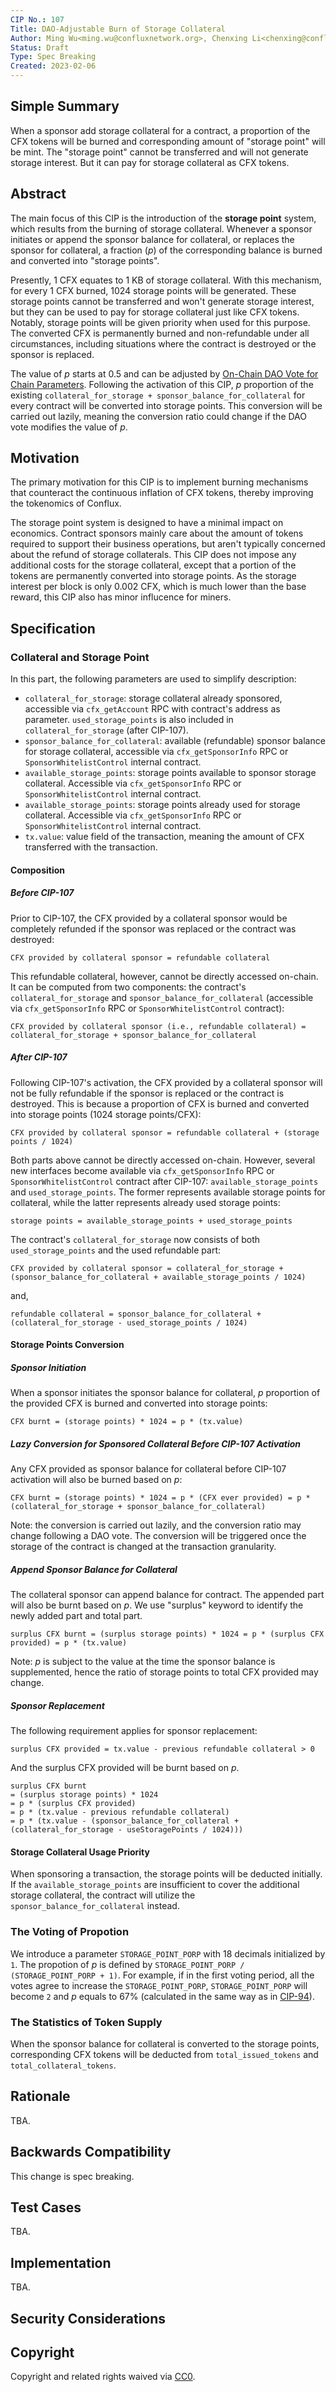 ```yaml
---
CIP No.: 107
Title: DAO-Adjustable Burn of Storage Collateral
Author: Ming Wu<ming.wu@confluxnetwork.org>, Chenxing Li<chenxing@confluxnetwork.org>
Status: Draft
Type: Spec Breaking
Created: 2023-02-06
---
```


## Simple Summary

When a sponsor add storage collateral for a contract, a proportion of the CFX tokens will be burned and corresponding amount of "storage point" will be mint. The "storage point" cannot be transferred and will not generate storage interest. But it can pay for storage collateral as CFX tokens.

## Abstract

The main focus of this CIP is the introduction of the **storage point** system, which results from the burning of storage collateral. Whenever a sponsor initiates or append the sponsor balance for collateral, or replaces the sponsor for collateral, a fraction (*p*) of the corresponding balance is burned and converted into "storage points".

Presently, 1 CFX equates to 1 KB of storage collateral. With this mechanism, for every 1 CFX burned, 1024 storage points will be generated. These storage points cannot be transferred and won't generate storage interest, but they can be used to pay for storage collateral just like CFX tokens. Notably, storage points will be given priority when used for this purpose. The converted CFX is permanently burned and non-refundable under all circumstances, including situations where the contract is destroyed or the sponsor is replaced.

The value of *p* starts at 0.5 and can be adjusted by [On-Chain DAO Vote for Chain Parameters](./cip-94#specification). Following the activation of this CIP, *p* proportion of the existing `collateral_for_storage + sponsor_balance_for_collateral` for every contract will be converted into storage points. This conversion will be carried out lazily, meaning the conversion ratio could change if the DAO vote modifies the value of *p*.

## Motivation

The primary motivation for this CIP is to implement burning mechanisms that counteract the continuous inflation of CFX tokens, thereby improving the tokenomics of Conflux.

The storage point system is designed to have a minimal impact on economics. Contract sponsors mainly care about the amount of tokens required to support their business operations, but aren't typically concerned about the refund of storage collaterals. This CIP does not impose any additional costs for the storage collateral, except that a portion of the tokens are permanently converted into storage points. As the storage interest per block is only 0.002 CFX, which is much lower than the base reward, this CIP also has minor influcence for miners.

## Specification

### Collateral and Storage Point

In this part, the following parameters are used to simplify description:

* `collateral_for_storage`: storage collateral already sponsored, accessible via `cfx_getAccount` RPC with contract's address as parameter. `used_storage_points` is also included in `collateral_for_storage` (after CIP-107).
* `sponsor_balance_for_collateral`: available (refundable) sponsor balance for storage collateral, accessible via `cfx_getSponsorInfo` RPC or `SponsorWhitelistControl` internal contract.
* `available_storage_points`: storage points available to sponsor storage collateral. Accessible via `cfx_getSponsorInfo` RPC or `SponsorWhitelistControl` internal contract.
* `available_storage_points`: storage points already used for storage collateral. Accessible via `cfx_getSponsorInfo` RPC or `SponsorWhitelistControl` internal contract.
* `tx.value`: value field of the transaction, meaning the amount of CFX transferred with the transaction.

#### Composition

##### Before CIP-107

Prior to CIP-107, the CFX provided by a collateral sponsor would be completely refunded if the sponsor was replaced or the contract was destroyed:

`CFX provided by collateral sponsor = refundable collateral`

This refundable collateral, however, cannot be directly accessed on-chain. It can be computed from two components: the contract's `collateral_for_storage` and `sponsor_balance_for_collateral` (accessible via `cfx_getSponsorInfo` RPC or `SponsorWhitelistControl` contract):

`CFX provided by collateral sponsor (i.e., refundable collateral) = collateral_for_storage + sponsor_balance_for_collateral`

##### After CIP-107

Following CIP-107's activation, the CFX provided by a collateral sponsor will not be fully refundable if the sponsor is replaced or the contract is destroyed. This is because a proportion of CFX is burned and converted into storage points (1024 storage points/CFX):

`CFX provided by collateral sponsor = refundable collateral + (storage points / 1024)`

Both parts above cannot be directly accessed on-chain. However, several new interfaces become available via `cfx_getSponsorInfo` RPC or `SponsorWhitelistControl` contract after CIP-107: `available_storage_points` and `used_storage_points`. The former represents available storage points for collateral, while the latter represents already used storage points:

`storage points = available_storage_points + used_storage_points`

The contract's `collateral_for_storage` now consists of both `used_storage_points` and the used refundable part:

`CFX provided by collateral sponsor = collateral_for_storage + (sponsor_balance_for_collateral + available_storage_points / 1024)`

and,

`refundable collateral = sponsor_balance_for_collateral + (collateral_for_storage - used_storage_points / 1024)`

#### Storage Points Conversion

##### Sponsor Initiation

When a sponsor initiates the sponsor balance for collateral, *p* proportion of the provided CFX is burned and converted into storage points:

`CFX burnt = (storage points) * 1024 = p * (tx.value)`

##### Lazy Conversion for Sponsored Collateral Before CIP-107 Activation

Any CFX provided as sponsor balance for collateral before CIP-107 activation will also be burned based on *p*:

`CFX burnt = (storage points) * 1024 = p * (CFX ever provided) = p * (collateral_for_storage + sponsor_balance_for_collateral)`

Note: the conversion is carried out lazily, and the conversion ratio may change following a DAO vote. The conversion will be triggered once the storage of the contract is changed at the transaction granularity.

##### Append Sponsor Balance for Collateral

The collateral sponsor can append balance for contract. The appended part will also be burnt based on *p*. We use "surplus" keyword to identify the newly added part and total part.

`surplus CFX burnt = (surplus storage points) * 1024 = p * (surplus CFX provided) = p * (tx.value)`

Note: *p* is subject to the value at the time the sponsor balance is supplemented, hence the ratio of storage points to total CFX provided may change.

##### Sponsor Replacement

The following requirement applies for sponsor replacement:

`surplus CFX provided = tx.value - previous refundable collateral > 0`

And the surplus CFX provided will be burnt based on *p*.

```
surplus CFX burnt
= (surplus storage points) * 1024
= p * (surplus CFX provided)
= p * (tx.value - previous refundable collateral)
= p * (tx.value - (sponsor_balance_for_collateral + (collateral_for_storage - useStoragePoints / 1024)))
```

#### Storage Collateral Usage Priority

When sponsoring a transaction, the storage points will be deducted initially. If the `available_storage_points` are insufficient to cover the additional storage collateral, the contract will utilize the `sponsor_balance_for_collateral` instead.

### The Voting of Propotion

We introduce a parameter `STORAGE_POINT_PORP` with 18 decimals initialized by `1`. The propotion of *p* is defined by `STORAGE_POINT_PORP / (STORAGE_POINT_PORP + 1)`. For example, if in the first voting period, all the votes agree to increase the `STORAGE_POINT_PORP`, `STORAGE_POINT_PORP` will become `2` and *p* equals to 67% (calculated in the same way as in [CIP-94](./cip-94#specification)).

### The Statistics of Token Supply

When the sponsor balance for collateral is converted to the storage points, corresponding CFX tokens will be deducted from `total_issued_tokens` and `total_collateral_tokens`.

## Rationale

TBA.

## Backwards Compatibility

This change is spec breaking.

## Test Cases

TBA.

## Implementation

TBA.

## Security Considerations

## Copyright

Copyright and related rights waived via [CC0](https://creativecommons.org/publicdomain/zero/1.0/).
